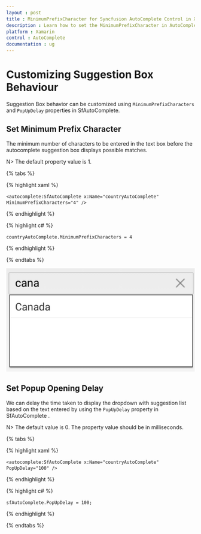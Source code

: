 ```yaml
---
layout : post
title : MinimumPrefixCharacter for Syncfusion AutoComplete Control in Xamarin.Forms
description : Learn how to set the MinimumPrefixCharacter in AutoComplete
platform : Xamarin
control : AutoComplete
documentation : ug
---
```


# Customizing Suggestion Box Behaviour

Suggestion Box behavior can be customized using `MinimumPrefixCharacters` and `PopUpDelay` properties in SfAutoComplete.

## Set Minimum Prefix Character

The minimum number of characters to be entered in the text box before the autocomplete suggestion box displays possible matches. 

N> The default property value is 1.
	
{% tabs %}	

{% highlight xaml %}

  	<autocomplete:SfAutoComplete x:Name="countryAutoComplete"  MinimumPrefixCharacters="4" />

{% endhighlight %}
	
{% highlight c# %}
	
	countryAutoComplete.MinimumPrefixCharacters = 4
	 
{% endhighlight %}

{% endtabs %}
	
![](images/minimumprefixcharacter.png)

## Set Popup Opening Delay

We can delay the time taken to display the dropdown with suggestion list based on the text entered by using the `PopUpDelay` property in SfAutoComplete .

N> The default value is 0. The property value should be in milliseconds.

{% tabs %}

{% highlight xaml %}

  	<autocomplete:SfAutoComplete x:Name="countryAutoComplete" PopUpDelay="100" />

{% endhighlight %}

{% highlight c# %}
	
	sfAutoComplete.PopUpDelay = 100;
	 
{% endhighlight %}

{% endtabs %}
	
